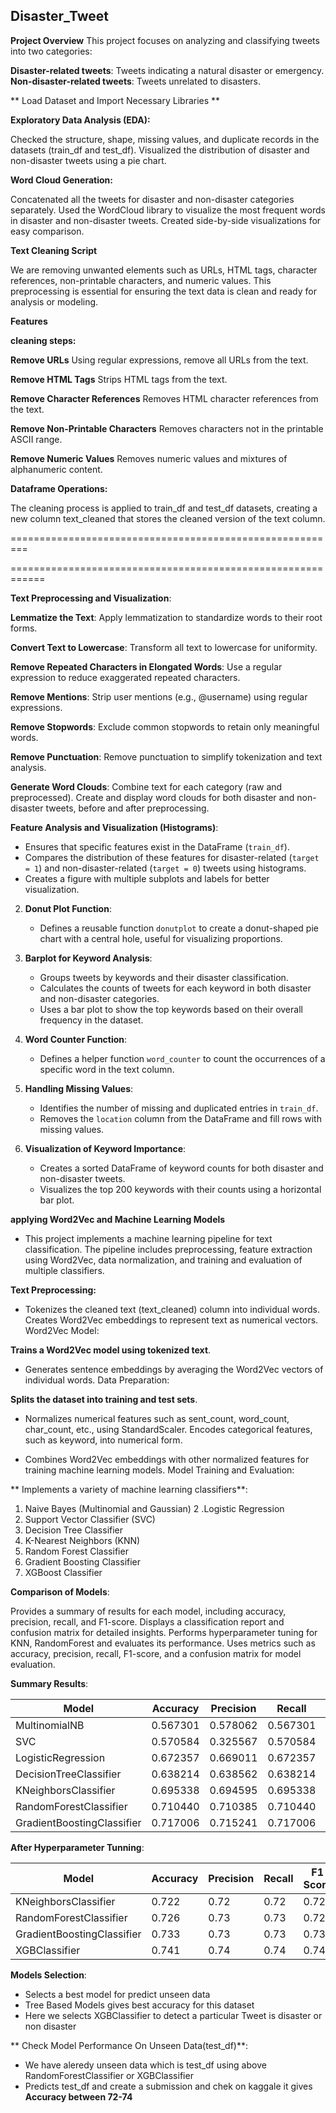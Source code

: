 ##  Disaster_Tweet

**Project Overview**
   This project focuses on analyzing and classifying tweets into two categories:

**Disaster-related tweets**: Tweets indicating a natural disaster or emergency.
**Non-disaster-related tweets**: Tweets unrelated to disasters.

** Load Dataset and Import Necessary Libraries **

**Exploratory Data Analysis (EDA):**

   Checked the structure, shape, missing values, and duplicate records in the datasets (train_df and test_df).
   Visualized the distribution of disaster and non-disaster tweets using a pie chart.

**Word Cloud Generation:**

   Concatenated all the tweets for disaster and non-disaster categories separately.
   Used the WordCloud library to visualize the most frequent words in disaster and non-disaster tweets.
   Created side-by-side visualizations for easy comparison.



**Text Cleaning Script**

   We are removing unwanted elements such as URLs, HTML tags, character references, non-printable characters, and numeric values. This preprocessing is essential    for ensuring the text data is clean and ready for analysis or modeling.

**Features**

**cleaning steps:**

**Remove URLs**
   Using regular expressions, remove all URLs from the text.

**Remove HTML Tags** 
   Strips HTML tags from the text.

**Remove Character References**
   Removes HTML character references from the text.

**Remove Non-Printable Characters**
   Removes characters not in the printable ASCII range.

**Remove Numeric Values**
   Removes numeric values and mixtures of alphanumeric content.

**Dataframe Operations:**

   The cleaning process is applied to train_df and test_df datasets, creating a new column text_cleaned that stores the cleaned version of the text column.

=========================================================



============================================================


**Text Preprocessing and Visualization**:


**Lemmatize the Text**:
   Apply lemmatization to standardize words to their root forms.

**Convert Text to Lowercase**:
   Transform all text to lowercase for uniformity.

**Remove Repeated Characters in Elongated Words**:
   Use a regular expression to reduce exaggerated repeated characters.

**Remove Mentions**:
   Strip user mentions (e.g., @username) using regular expressions.

**Remove Stopwords**:
   Exclude common stopwords to retain only meaningful words.

**Remove Punctuation**:
   Remove punctuation to simplify tokenization and text analysis.

**Generate Word Clouds**:
   Combine text for each category (raw and preprocessed).
   Create and display word clouds for both disaster and non-disaster tweets, before and after preprocessing.


**Feature Analysis and Visualization (Histograms)**:
   - Ensures that specific features exist in the DataFrame (`train_df`).
   - Compares the distribution of these features for disaster-related (`target = 1`) and non-disaster-related (`target = 0`) tweets using histograms.
   - Creates a figure with multiple subplots and labels for better visualization.

2. **Donut Plot Function**:
   - Defines a reusable function `donutplot` to create a donut-shaped pie chart with a central hole, useful for visualizing proportions.

3. **Barplot for Keyword Analysis**:
   - Groups tweets by keywords and their disaster classification.
   - Calculates the counts of tweets for each keyword in both disaster and non-disaster categories.
   - Uses a bar plot to show the top keywords based on their overall frequency in the dataset.

4. **Word Counter Function**:
   - Defines a helper function `word_counter` to count the occurrences of a specific word in the text column.

5. **Handling Missing Values**:
   - Identifies the number of missing and duplicated entries in `train_df`.
   - Removes the `location` column from the DataFrame and fill rows with missing values.

6. **Visualization of Keyword Importance**:
   - Creates a sorted DataFrame of keyword counts for both disaster and non-disaster tweets.
   - Visualizes the top 200 keywords with their counts using a horizontal bar plot.


**applying  Word2Vec and Machine Learning Models**
- This project implements a machine learning pipeline for text classification. The pipeline includes preprocessing, feature extraction using Word2Vec, data normalization, and training and evaluation of multiple classifiers.


**Text Preprocessing:**

- Tokenizes the cleaned text (text_cleaned) column into individual words.
Creates Word2Vec embeddings to represent text as numerical vectors.
Word2Vec Model:

**Trains a Word2Vec model using tokenized text**.
- Generates sentence embeddings by averaging the Word2Vec vectors of individual words.
Data Preparation:

**Splits the dataset into training and test sets**.
- Normalizes numerical features such as sent_count, word_count, char_count, etc., using StandardScaler.
Encodes categorical features, such as keyword, into numerical form.

- Combines Word2Vec embeddings with other normalized features for training machine learning models.
Model Training and Evaluation:

** Implements a variety of machine learning classifiers**:
 1. Naive Bayes (Multinomial and Gaussian)
 2 .Logistic Regression
 3. Support Vector Classifier (SVC)
 4. Decision Tree Classifier
 5. K-Nearest Neighbors (KNN)
 6. Random Forest Classifier
 7. Gradient Boosting Classifier
 8. XGBoost Classifier

**Comparison of Models**:

 Provides a summary of results for each model, including accuracy, precision, recall, and F1-score.
 Displays a classification report and confusion matrix for detailed insights.
 Performs hyperparameter tuning for KNN, RandomForest and evaluates its performance.
 Uses metrics such as accuracy, precision, recall, F1-score, and a confusion matrix for model evaluation.

**Summary Results**:


| Model                      | Accuracy  | Precision | Recall   | F1 Score |
|----------------------------|-----------|-----------|----------|----------|
| MultinomialNB              | 0.567301  | 0.578062  | 0.567301 | 0.569456 |
| SVC                        | 0.570584  | 0.325567  | 0.570584 | 0.414580 |
| LogisticRegression         | 0.672357  | 0.669011  | 0.672357 | 0.667771 |
| DecisionTreeClassifier     | 0.638214  | 0.638562  | 0.638214 | 0.638381 |
| KNeighborsClassifier       | 0.695338  | 0.694595  | 0.695338 | 0.694907 |
| RandomForestClassifier     | 0.710440  | 0.710385  | 0.710440 | 0.703399 |
| GradientBoostingClassifier | 0.717006  | 0.715241  | 0.717006 | 0.713362 |

**After Hyperparameter Tunning**:

| Model                      | Accuracy | Precision | Recall | F1 Score |
|----------------------------|----------|-----------|--------|----------|
| KNeighborsClassifier       | 0.722    | 0.72      | 0.72   | 0.72     |
| RandomForestClassifier     | 0.726    | 0.73      | 0.73   | 0.72     |
| GradientBoostingClassifier | 0.733    | 0.73      | 0.73   | 0.73     |
| XGBClassifier              | 0.741    | 0.74      | 0.74   | 0.74     |

**Models Selection**:
   - Selects a best model for predict unseen data
   - Tree Based Models gives best accuracy for this dataset
   - Here we selects XGBClassifier to detect a particular Tweet is disaster or non disaster

** Check Model Performance On Unseen Data(test_df)**:
   - We have aleredy unseen data which is test_df using above RandomForestClassifier or XGBClassifier
   - Predicts test_df and create a submission and chek on kaggale it  gives **Accuracy between 72-74**
     
   






